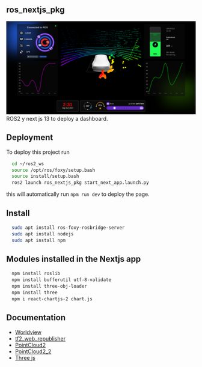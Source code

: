 ## ros_nextjs_pkg
![alt text](https://github.com/armando-genis/ros_nextjs_pkg/blob/main/images_git/next_ros.png)
ROS2 y next js 13 to deploy a dashboard. 


## Deployment

To deploy this project run 

```bash
  cd ~/ros2_ws
  source /opt/ros/foxy/setup.bash
  source install/setup.bash
  ros2 launch ros_nextjs_pkg start_next_app.launch.py
```
this will automatically run `npm run dev` to deploy the page. 

## Install

```bash
  sudo apt install ros-foxy-rosbridge-server
  sudo apt install nodejs
  sudo apt install npm
```

## Modules installed in the Nextjs app
```bash
  npm install roslib
  npm install bufferutil utf-8-validate
  npm install three-obj-loader
  npm install three
  npm i react-chartjs-2 chart.js

```
## Documentation

- [Worldview](https://webviz.io/worldview/#/)
- [tf2_web_republisher](https://github.com/RobotWebTools/tf2_web_republisher)
- [PointCloud2](https://ashishchaudhary.in/awesome-wasm)
- [PointCloud2_2](http://docs.ros.org/en/melodic/api/sensor_msgs/html/msg/PointCloud2.html)
- [Three js](https://threejs.org/)


